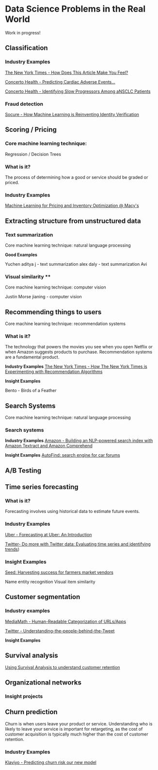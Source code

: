 # Data Science Problems in the Real World

Work in progress! 

## Classification

### Industry Examples
[The New York Times - How Does This Article Make You Feel?](https://open.nytimes.com/how-does-this-article-make-you-feel-4684e5e9c47)

[Concerto Health - Predicting Cardiac Adverse Events...](https://www.concertohealthai.com/blog/asco20-ai-model-predict-cardiac-ae)

[Concerto Health - Identifying Slow Progressors Among aNSCLC Patients](https://www.concertohealthai.com/blog/asco20-ai-model-predict-slow-progressors)

### Fraud detection
[Socure - How Machine Learning is Reinventing Identity Verification](https://www.socure.com/blog/how-machine-learning-is-reinventing-identity-verification)

## Scoring / Pricing

### Core machine learning technique: 
Regression / Decision Trees

### What is it?
The process of determining how a good or service should be graded or priced. 

### Industry Examples
[Machine Learning for Pricing and Inventory Optimization @ Macy's](https://www.youtube.com/watch?time_continue=60&v=U7QQMwiyMxI&feature=emb_title)


## Extracting structure from unstructured data

### Text summarization

Core machine learning technique: natural language processing

**Good Examples** 

Yuchen
aditya j - text summarization
alex daly - text summarization
Avi

### Visual similarity **

Core machine learning technique: computer vision

Justin Morse
jianing - computer vision

## Recommending things to users

Core machine learning technique: recommendation systems

### What is it?
The technology that powers the movies you see when you open Netflix or when Amazon suggests products to purchase. Recommendation systems are a fundamental product.

**Industry Examples**
[The New York Times - How The New York Times is Experimenting with Recommendation Algorithms](https://open.nytimes.com/how-the-new-york-times-is-experimenting-with-recommendation-algorithms-562f78624d26)



**Insight Examples**

Bento - Birds of a Feather

## Search Systems

Core machine learning technique: natural language processing

### Search systems

**Industry Examples**
[Amazon - Building an NLP-powered search index with Amazon Textract and Amazon Comprehend](https://aws.amazon.com/blogs/machine-learning/building-an-nlp-powered-search-index-with-amazon-textract-and-amazon-comprehend/)

**Insight Examples**
[AutoFind: search engine for car forums](https://platform.insightdata.com/projects/autofind-search-engine-for-car-forums)


## A/B Testing

## Time series forecasting

### What is it?

Forecasting involves using historical data to estimate future events. 

### Industry Examples

[Uber - Forecasting at Uber: An Introduction](https://eng.uber.com/forecasting-introduction/)

[Twitter- Do more with Twitter data: Evaluating time series and identifying trends](https://blog.twitter.com/developer/en_us/topics/tips/2018/evaluating-time-series-and-identifying-trends.html))

### Insight Examples

[Seed: Harvesting success for farmers market vendors](https://platform.insightdata.com/projects/seed-harvesting-success-for-farmers-market-vendors)

Name entity recognition
Visual item similarity

## Customer segmentation

### Industry examples

[MediaMath - Human-Readable Categorization of URLs/Apps](https://data-science-mediamath.ghost.io/human-readable-categorization-of-urls-apps/)

[Twitter - Understanding-the-people-behind-the-Tweet](https://blog.twitter.com/developer/en_us/topics/tips/2018/understanding-the-people-behind-the-Tweet.html)

**Insight Examples**


## Survival analysis

[Using Survival Analysis to understand customer retention](https://youtu.be/aKZQUaNHYb0)

## Organizational networks

### Insight projects

## Churn prediction

Churn is when users leave your product or service. Understanding who is likely to leave your service is important for retargeting, as the cost of customer acquisition is typically much higher than the cost of customer retention.

### Industry Examples

[Klaviyo - Predicting churn risk our new model](https://www.klaviyo.com/blog/predicting-churn-risk-our-new-model)




<!--stackedit_data:
eyJoaXN0b3J5IjpbLTE3MjA3MDM0NTQsLTExOTU3NTQxNTYsMj
AwNTY4MTE1OSwxNDI4NTYxNzNdfQ==
-->